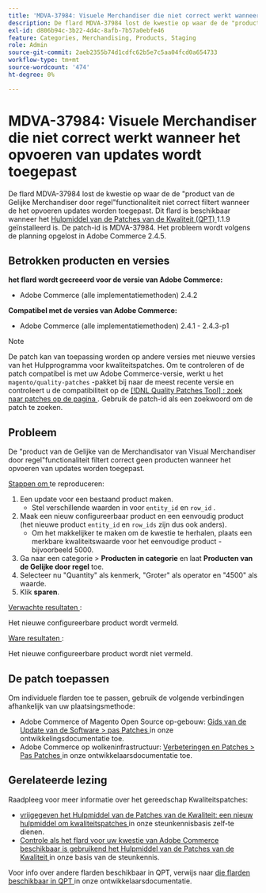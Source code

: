 ```yaml
---
title: 'MDVA-37984: Visuele Merchandiser die niet correct werkt wanneer het opvoeren van updates wordt toegepast'
description: De flard MDVA-37984 lost de kwestie op waar de de "product van de Gelijke Merchandiser door regel"functionaliteit niet correct filtert wanneer de het opvoeren updates worden toegepast. Deze patch is beschikbaar wanneer [Quality Patches Tool (QPT)] (/help/announcements/adobe-commerce-announcements/magento-quality-patches-released-new-tool-to-self-serve-quality-patches.md) 1.1.9 is geïnstalleerd. De patch-id is MDVA-37984. Het probleem wordt volgens de planning opgelost in Adobe Commerce 2.4.5.
exl-id: d806b94c-3b22-4d4c-8afb-7b57a0ebfe46
feature: Categories, Merchandising, Products, Staging
role: Admin
source-git-commit: 2aeb2355b74d1cdfc62b5e7c5aa04fcd0a654733
workflow-type: tm+mt
source-wordcount: '474'
ht-degree: 0%

---
```


# MDVA-37984: Visuele Merchandiser die niet correct werkt wanneer het opvoeren van updates wordt toegepast

De flard MDVA-37984 lost de kwestie op waar de de &quot;product van de Gelijke Merchandiser door regel&quot;functionaliteit niet correct filtert wanneer de het opvoeren updates worden toegepast. Dit flard is beschikbaar wanneer het [ Hulpmiddel van de Patches van de Kwaliteit (QPT) ](/help/announcements/adobe-commerce-announcements/magento-quality-patches-released-new-tool-to-self-serve-quality-patches.md) 1.1.9 geïnstalleerd is. De patch-id is MDVA-37984. Het probleem wordt volgens de planning opgelost in Adobe Commerce 2.4.5.

## Betrokken producten en versies

**het flard wordt gecreeerd voor de versie van Adobe Commerce:**

* Adobe Commerce (alle implementatiemethoden) 2.4.2

**Compatibel met de versies van Adobe Commerce:**

* Adobe Commerce (alle implementatiemethoden) 2.4.1 - 2.4.3-p1

>[!NOTE]
>
>De patch kan van toepassing worden op andere versies met nieuwe versies van het Hulpprogramma voor kwaliteitspatches. Om te controleren of de patch compatibel is met uw Adobe Commerce-versie, werkt u het `magento/quality-patches` -pakket bij naar de meest recente versie en controleert u de compatibiliteit op de [[!DNL Quality Patches Tool] : zoek naar patches op de pagina ](https://experienceleague.adobe.com/tools/commerce-quality-patches/index.html) . Gebruik de patch-id als een zoekwoord om de patch te zoeken.

## Probleem

De &quot;product van de Gelijke van de Merchandisator van Visual Merchandiser door regel&quot;functionaliteit filtert correct geen producten wanneer het opvoeren van updates worden toegepast.

<u> Stappen om </u> te reproduceren:

1. Een update voor een bestaand product maken.
   * Stel verschillende waarden in voor `entity_id` en `row_id` .
1. Maak een nieuw configureerbaar product en een eenvoudig product (het nieuwe product `entity_id` en `row_ids` zijn dus ook anders).
   * Om het makkelijker te maken om de kwestie te herhalen, plaats een merkbare kwaliteitswaarde voor het eenvoudige product - bijvoorbeeld 5000.
1. Ga naar een categorie > **Producten in categorie** en laat **Producten van de Gelijke door regel** toe.
1. Selecteer nu &quot;Quantity&quot; als kenmerk, &quot;Groter&quot; als operator en &quot;4500&quot; als waarde.
1. Klik **sparen**.

<u> Verwachte resultaten </u>:

Het nieuwe configureerbare product wordt vermeld.

<u> Ware resultaten </u>:

Het nieuwe configureerbare product wordt niet vermeld.

## De patch toepassen

Om individuele flarden toe te passen, gebruik de volgende verbindingen afhankelijk van uw plaatsingsmethode:

* Adobe Commerce of Magento Open Source op-gebouw: [ Gids van de Update van de Software > pas Patches ](https://experienceleague.adobe.com/en/docs/commerce-operations/tools/quality-patches-tool/usage) in onze ontwikkelingsdocumentatie toe.
* Adobe Commerce op wolkeninfrastructuur: [ Verbeteringen en Patches > Pas Patches ](https://experienceleague.adobe.com/en/docs/commerce-cloud-service/user-guide/develop/upgrade/apply-patches) in onze ontwikkelaarsdocumentatie toe.

## Gerelateerde lezing

Raadpleeg voor meer informatie over het gereedschap Kwaliteitspatches:

* [ vrijgegeven het Hulpmiddel van de Patches van de Kwaliteit: een nieuw hulpmiddel om kwaliteitspatches ](/help/announcements/adobe-commerce-announcements/magento-quality-patches-released-new-tool-to-self-serve-quality-patches.md) in onze steunkennisbasis zelf-te dienen.
* [ Controle als het flard voor uw kwestie van Adobe Commerce beschikbaar is gebruikend het Hulpmiddel van de Patches van de Kwaliteit ](/help/support-tools/patches-available-in-qpt-tool/check-patch-for-magento-issue-with-magento-quality-patches.md) in onze basis van de steunkennis.

Voor info over andere flarden beschikbaar in QPT, verwijs naar [ die flarden beschikbaar in QPT ](https://experienceleague.adobe.com/tools/commerce-quality-patches/index.html) in onze ontwikkelaarsdocumentatie.
